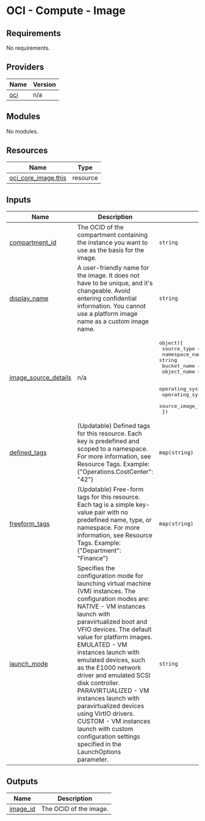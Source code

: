 # OCI - Compute - Image

<!-- BEGINNING OF PRE-COMMIT-OPENTOFU DOCS HOOK -->
## Requirements

No requirements.

## Providers

| Name | Version |
|------|---------|
| <a name="provider_oci"></a> [oci](#provider\_oci) | n/a |

## Modules

No modules.

## Resources

| Name | Type |
|------|------|
| [oci_core_image.this](https://registry.terraform.io/providers/hashicorp/oci/latest/docs/resources/core_image) | resource |

## Inputs

| Name | Description | Type | Default | Required |
|------|-------------|------|---------|:--------:|
| <a name="input_compartment_id"></a> [compartment\_id](#input\_compartment\_id) | The OCID of the compartment containing the instance you want to use as the basis for the image. | `string` | n/a | yes |
| <a name="input_display_name"></a> [display\_name](#input\_display\_name) | A user-friendly name for the image. It does not have to be unique, and it's changeable. Avoid entering confidential information. You cannot use a platform image name as a custom image name. | `string` | n/a | yes |
| <a name="input_image_source_details"></a> [image\_source\_details](#input\_image\_source\_details) | n/a | <pre>object({<br>    source_type    = string<br>    namespace_name = string<br>    bucket_name    = string<br>    object_name    = string<br><br>    operating_system         = string<br>    operating_system_version = string<br>    source_image_type        = string<br>  })</pre> | n/a | yes |
| <a name="input_defined_tags"></a> [defined\_tags](#input\_defined\_tags) | (Updatable) Defined tags for this resource. Each key is predefined and scoped to a namespace. For more information, see Resource Tags. Example: {"Operations.CostCenter": "42"} | `map(string)` | `null` | no |
| <a name="input_freeform_tags"></a> [freeform\_tags](#input\_freeform\_tags) | (Updatable) Free-form tags for this resource. Each tag is a simple key-value pair with no predefined name, type, or namespace. For more information, see Resource Tags. Example: {"Department": "Finance"} | `map(string)` | `null` | no |
| <a name="input_launch_mode"></a> [launch\_mode](#input\_launch\_mode) | Specifies the configuration mode for launching virtual machine (VM) instances. The configuration modes are: NATIVE - VM instances launch with paravirtualized boot and VFIO devices. The default value for platform images. EMULATED - VM instances launch with emulated devices, such as the E1000 network driver and emulated SCSI disk controller. PARAVIRTUALIZED - VM instances launch with paravirtualized devices using VirtIO drivers. CUSTOM - VM instances launch with custom configuration settings specified in the LaunchOptions parameter. | `string` | `"PARAVIRTUALIZED"` | no |

## Outputs

| Name | Description |
|------|-------------|
| <a name="output_image_id"></a> [image\_id](#output\_image\_id) | The OCID of the image. |
<!-- END OF PRE-COMMIT-OPENTOFU DOCS HOOK -->
